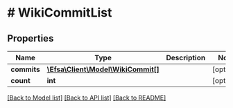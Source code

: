 # # WikiCommitList

## Properties

Name | Type | Description | Notes
------------ | ------------- | ------------- | -------------
**commits** | [**\Efsa\Client\Model\WikiCommit[]**](WikiCommit.md) |  | [optional]
**count** | **int** |  | [optional]

[[Back to Model list]](../../README.md#models) [[Back to API list]](../../README.md#endpoints) [[Back to README]](../../README.md)
